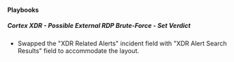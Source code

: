 
#### Playbooks
##### Cortex XDR - Possible External RDP Brute-Force - Set Verdict
- Swapped the "XDR Related Alerts" incident field with "XDR Alert Search Results" field to accommodate the layout.
